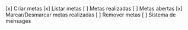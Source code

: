 [x] Criar metas
[x] Listar metas
    [ ] Metas realizadas
    [ ] Metas abertas
[x] Marcar/Desmarcar metas realizadas
[ ] Remover metas
[ ] Sistema de mensages